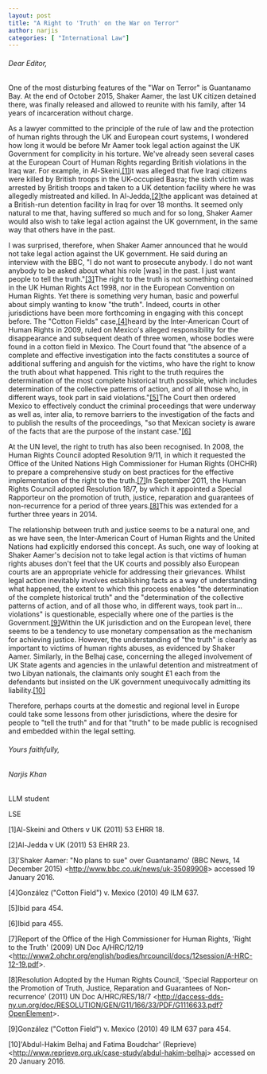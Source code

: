 ```yaml
---
layout: post
title: "A Right to 'Truth' on the War on Terror"
author: narjis
categories: [ "International Law"]
---
```


###### Dear Editor,

One of the most disturbing features of the "War on Terror" is Guantanamo Bay. At the end of October 2015, Shaker Aamer, the last UK citizen detained there, was finally released and allowed to reunite with his family, after 14 years of incarceration without charge.

As a lawyer committed to the principle of the rule of law and the protection of human rights through the UK and European court systems, I wondered how long it would be before Mr Aamer took legal action against the UK Government for complicity in his torture. We've already seen several cases at the European Court of Human Rights regarding British violations in the Iraq war. For example, in Al-Skeini,[[1]](https://www.lselawreview.com/blank-ebhtd)it was alleged that five Iraqi citizens were killed by British troops in the UK-occupied Basra; the sixth victim was arrested by British troops and taken to a UK detention facility where he was allegedly mistreated and killed. In Al-Jedda,[[2]](https://www.lselawreview.com/blank-ebhtd)the applicant was detained at a British-run detention facility in Iraq for over 18 months. It seemed only natural to me that, having suffered so much and for so long, Shaker Aamer would also wish to take legal action against the UK government, in the same way that others have in the past.

I was surprised, therefore, when Shaker Aamer announced that he would not take legal action against the UK government. He said during an interview with the BBC, "I do not want to prosecute anybody. I do not want anybody to be asked about what his role [was] in the past. I just want people to tell the truth."[[3]](https://www.lselawreview.com/blank-ebhtd)The right to the truth is not something contained in the UK Human Rights Act 1998, nor in the European Convention on Human Rights. Yet there is something very human, basic and powerful about simply wanting to know "the truth". Indeed, courts in other jurisdictions have been more forthcoming in engaging with this concept before. The "Cotton Fields" case,[[4]](https://www.lselawreview.com/blank-ebhtd)heard by the Inter-American Court of Human Rights in 2009, ruled on Mexico's alleged responsibility for the disappearance and subsequent death of three women, whose bodies were found in a cotton field in Mexico. The Court found that "the absence of a complete and effective investigation into the facts constitutes a source of additional suffering and anguish for the victims, who have the right to know the truth about what happened. This right to the truth requires the determination of the most complete historical truth possible, which includes determination of the collective patterns of action, and of all those who, in different ways, took part in said violations."[[5]](https://www.lselawreview.com/blank-ebhtd)The Court then ordered Mexico to effectively conduct the criminal proceedings that were underway as well as, inter alia, to remove barriers to the investigation of the facts and to publish the results of the proceedings, "so that Mexican society is aware of the facts that are the purpose of the instant case."[[6]](https://www.lselawreview.com/blank-ebhtd)

At the UN level, the right to truth has also been recognised. In 2008, the Human Rights Council adopted Resolution 9/11, in which it requested the Office of the United Nations High Commissioner for Human Rights (OHCHR) to prepare a comprehensive study on best practices for the effective implementation of the right to the truth.[[7]](https://www.lselawreview.com/blank-ebhtd)In September 2011, the Human Rights Council adopted Resolution 18/7, by which it appointed a Special Rapporteur on the promotion of truth, justice, reparation and guarantees of non-recurrence for a period of three years.[[8]](https://www.lselawreview.com/blank-ebhtd)This was extended for a further three years in 2014.

The relationship between truth and justice seems to be a natural one, and as we have seen, the Inter-American Court of Human Rights and the United Nations had explicitly endorsed this concept. As such, one way of looking at Shaker Aamer's decision not to take legal action is that victims of human rights abuses don't feel that the UK courts and possibly also European courts are an appropriate vehicle for addressing their grievances. Whilst legal action inevitably involves establishing facts as a way of understanding what happened, the extent to which this process enables "the determination of the complete historical truth" and the "determination of the collective patterns of action, and of all those who, in different ways, took part in... violations" is questionable, especially where one of the parties is the Government.[[9]](https://www.lselawreview.com/blank-ebhtd)Within the UK jurisdiction and on the European level, there seems to be a tendency to use monetary compensation as the mechanism for achieving justice. However, the understanding of "the truth" is clearly as important to victims of human rights abuses, as evidenced by Shaker Aamer. Similarly, in the Belhaj case, concerning the alleged involvement of UK State agents and agencies in the unlawful detention and mistreatment of two Libyan nationals, the claimants only sought £1 each from the defendants but insisted on the UK government unequivocally admitting its liability.[[10]](https://www.lselawreview.com/blank-ebhtd)

Therefore, perhaps courts at the domestic and regional level in Europe could take some lessons from other jurisdictions, where the desire for people to "tell the truth" and for that "truth" to be made public is recognised and embedded within the legal setting.

###### Yours faithfully,

###### Narjis Khan

LLM student

LSE

[1]Al-Skeini and Others v UK (2011) 53 EHRR 18.

[2]Al-Jedda v UK (2011) 53 EHRR 23.

[3]'Shaker Aamer: "No plans to sue" over Guantanamo' (BBC News, 14 December 2015) <<http://www.bbc.co.uk/news/uk-35089908>> accessed 19 January 2016.

[4]González ("Cotton Field") v. Mexico (2010) 49 ILM 637.

[5]Ibid para 454.

[6]Ibid para 455.

[7]Report of the Office of the High Commissioner for Human Rights, 'Right to the Truth' (2009) UN Doc A/HRC/12/19 <<http://www2.ohchr.org/english/bodies/hrcouncil/docs/12session/A-HRC-12-19.pdf>>.

[8]Resolution Adopted by the Human Rights Council, 'Special Rapporteur on the Promotion of Truth, Justice, Reparation and Guarantees of Non-recurrence' (2011) UN Doc A/HRC/RES/18/7 <<http://daccess-dds-ny.un.org/doc/RESOLUTION/GEN/G11/166/33/PDF/G1116633.pdf?OpenElement>>.

[9]González ("Cotton Field") v. Mexico (2010) 49 ILM 637 para 454.

[10]'Abdul-Hakim Belhaj and Fatima Boudchar' (Reprieve) <<http://www.reprieve.org.uk/case-study/abdul-hakim-belhaj>> accessed on 20 January 2016.
